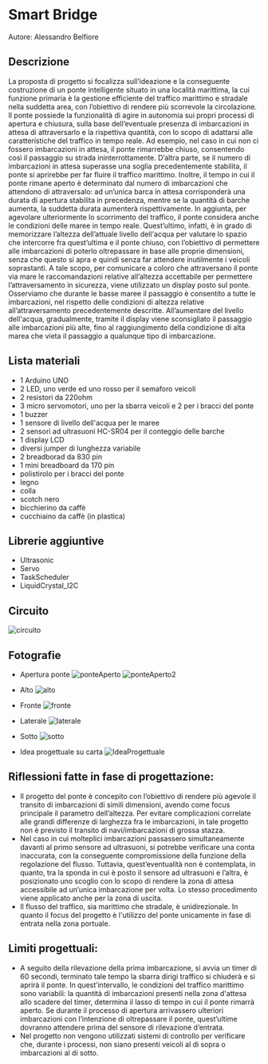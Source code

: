 # Smart Bridge

Autore: Alessandro Belfiore

## Descrizione
La proposta di progetto si focalizza sull’ideazione e la conseguente costruzione di un ponte intelligente situato in una località marittima, la cui funzione primaria è la gestione efficiente del traffico marittimo e stradale nella suddetta area, con l’obiettivo di rendere più 
scorrevole la circolazione. 
Il ponte possiede la funzionalità di agire in autonomia sui propri processi di apertura e chiusura, sulla base dell’eventuale presenza di imbarcazioni in attesa di attraversarlo e la rispettiva quantità, con lo scopo di adattarsi alle caratteristiche del traffico in tempo reale. 
Ad esempio, nel caso in cui  non ci fossero imbarcazioni in attesa, il ponte rimarrebbe chiuso, consentendo così il passaggio su strada ininterrottamente. 
D’altra parte, se il numero di imbarcazioni in attesa superasse una soglia precedentemente stabilita, il ponte si aprirebbe per far fluire il traffico marittimo.
Inoltre, il tempo in cui il ponte rimane aperto è determinato dal numero di imbarcazioni che attendono di attraversalo: ad un’unica barca in attesa corrisponderà una durata di apertura stabilita in precedenza, mentre se la quantità di barche aumenta, la suddetta durata aumenterà rispettivamente. 
In aggiunta, per agevolare ulteriormente lo scorrimento del traffico, il ponte considera anche le condizioni delle maree in tempo reale. Quest’ultimo, infatti, è in grado di memorizzare l’altezza dell’attuale livello dell'acqua per valutare lo spazio che intercorre fra quest’ultima e il ponte chiuso, con l’obiettivo di permettere alle imbarcazioni di poterlo oltrepassare in base alle proprie dimensioni, senza che questo si apra e quindi senza far attendere inutilmente i veicoli soprastanti. 
A tale scopo, per comunicare a coloro che attraversano il ponte via mare le raccomandazioni relative all’altezza accettabile per permettere l’attraversamento in sicurezza, viene utilizzato un display posto sul ponte. 
Osserviamo che durante le basse maree il passaggio è consentito a tutte le imbarcazioni, nel rispetto delle condizioni di altezza relative all’attraversamento precedentemente descritte. 
All’aumentare del livello dell'acqua, gradualmente,  tramite il display viene sconsigliato il passaggio alle imbarcazioni più alte, fino al raggiungimento della condizione di alta marea che vieta il passaggio a qualunque tipo di imbarcazione.

## Lista materiali
- 1 Arduino UNO
- 2 LED, uno verde ed uno rosso per il semaforo veicoli
- 2 resistori da 220ohm
- 3 micro servomotori, uno per la sbarra veicoli e 2 per i bracci del ponte
- 1 buzzer
- 1 sensore di livello dell'acqua per le maree
- 2 sensori ad ultrasuoni HC-SR04 per il conteggio delle barche
- 1 display LCD
- diversi jumper di lunghezza variabile
- 2 breadborad da 830 pin
- 1 mini breadboard da 170 pin
- polistirolo per i bracci del ponte
- legno
- colla
- scotch nero
- bicchierino da caffè
- cucchiaino da caffè (in plastica)

## Librerie aggiuntive
- Ultrasonic
- Servo
- TaskScheduler
- LiquidCrystal_I2C

## Circuito
  ![circuito](https://github.com/AlessandroBelfiore257/ProgettoSistemiEmbedded/assets/73615267/feace116-4799-4990-80a4-540db4f57e7d)

## Fotografie

- Apertura ponte
  ![ponteAperto](https://github.com/AlessandroBelfiore257/ProgettoSistemiEmbedded/assets/73615267/719b2548-2dec-4b61-86b8-56ad704bd812)
  ![ponteAperto2](https://github.com/AlessandroBelfiore257/ProgettoSistemiEmbedded/assets/73615267/5b21038c-1641-415e-b9cd-28358c6ddb3a)
 
- Alto
  ![alto](https://github.com/AlessandroBelfiore257/ProgettoSistemiEmbedded/assets/73615267/e69f1c84-1e3c-4f40-adb9-e1db1b0049b0)
  
- Fronte
  ![fronte](https://github.com/AlessandroBelfiore257/ProgettoSistemiEmbedded/assets/73615267/7dc08228-8445-40d0-bd4e-788bfe66b6c0)
  
- Laterale
  ![laterale](https://github.com/AlessandroBelfiore257/ProgettoSistemiEmbedded/assets/73615267/26987972-5fed-4ece-bf9e-2bd9ae42a6d4)
 
- Sotto
  ![sotto](https://github.com/AlessandroBelfiore257/ProgettoSistemiEmbedded/assets/73615267/19891c3f-9f3e-4016-9794-bbaf3cc801e6)

- Idea progettuale su carta
  ![IdeaProgettuale](https://github.com/AlessandroBelfiore257/ProgettoSistemiEmbedded/assets/73615267/ece47596-ab2a-483f-9525-df2faefd5e04)

## Riflessioni fatte in fase di progettazione:
 - Il progetto del ponte è concepito con l’obiettivo di rendere più agevole il transito di imbarcazioni di simili dimensioni, 
   avendo come focus principale il parametro dell’altezza. Per evitare complicazioni correlate alle grandi differenze di larghezza 
   fra le imbarcazioni, in tale progetto non è previsto il transito di navi/imbarcazioni di grossa stazza.
 - Nel caso in cui molteplici imbarcazioni passassero simultaneamente davanti al primo sensore ad ultrasuoni, si potrebbe 
   verificare una conta inaccurata, con la conseguente compromissione della funzione della regolazione del flusso. 
   Tuttavia, quest’eventualità non è contemplata, in quanto, tra la sponda in cui è posto il sensore ad ultrasuoni e l’altra, è 
   posizionato uno scoglio con lo scopo di rendere la zona di attesa accessibile ad un’unica imbarcazione per volta. 
   Lo stesso procedimento viene applicato anche per la zona di uscita. 
 - Il flusso del traffico, sia marittimo che stradale, è unidirezionale. In quanto il focus del progetto è l'utilizzo del ponte 
   unicamente in fase di entrata nella zona portuale.

## Limiti progettuali: 
 - A seguito della rilevazione della prima imbarcazione, si avvia un timer di 60 secondi, terminato tale tempo la sbarra dirigi 
   traffico si chiuderà e si aprirà il ponte. 
   In quest’intervallo, le condizioni del traffico marittimo sono variabili: la quantità di imbarcazioni presenti nella zona d'attesa allo 
   scadere del timer, determina il lasso di tempo in cui il ponte rimarrà aperto. 
   Se durante il processo di apertura arrivassero ulteriori imbarcazioni con l’intenzione di oltrepassare il ponte, quest’ultime 
   dovranno attendere prima del sensore di rilevazione d’entrata.
 - Nel progetto non vengono utilizzati sistemi di controllo per verificare che, durante i processi, non siano presenti veicoli al 
   di sopra o imbarcazioni al di sotto.
